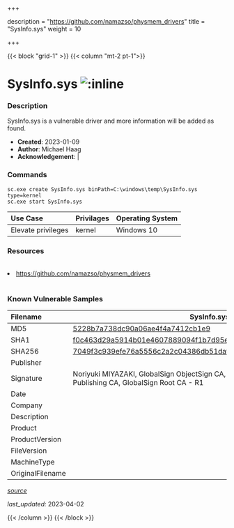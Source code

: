 +++

description = "https://github.com/namazso/physmem_drivers"
title = "SysInfo.sys"
weight = 10

+++


{{< block "grid-1" >}}
{{< column "mt-2 pt-1">}}


# SysInfo.sys ![:inline](/images/twitter_verified.png) 


### Description

SysInfo.sys is a vulnerable driver and more information will be added as found.

- **Created**: 2023-01-09
- **Author**: Michael Haag
- **Acknowledgement**:  | [](https://twitter.com/)

### Commands

```
sc.exe create SysInfo.sys binPath=C:\windows\temp\SysInfo.sys type=kernel
sc.exe start SysInfo.sys
```

| Use Case | Privilages | Operating System | 
|:---- | ---- | ---- |
| Elevate privileges | kernel | Windows 10 |

### Resources
<br>
<li><a href=" https://github.com/namazso/physmem_drivers"> https://github.com/namazso/physmem_drivers</a></li>
<br>

### Known Vulnerable Samples

| Filename | SysInfo.sys |
|:---- | ---- | 
| MD5 | <a href="https://www.virustotal.com/gui/file/5228b7a738dc90a06ae4f4a7412cb1e9">5228b7a738dc90a06ae4f4a7412cb1e9</a> |
| SHA1 | <a href="https://www.virustotal.com/gui/file/f0c463d29a5914b01e4607889094f1b7d95e7aaf">f0c463d29a5914b01e4607889094f1b7d95e7aaf</a> |
| SHA256 | <a href="https://www.virustotal.com/gui/file/7049f3c939efe76a5556c2a2c04386db51daf61d56b679f4868bb0983c996ebb">7049f3c939efe76a5556c2a2c04386db51daf61d56b679f4868bb0983c996ebb</a> |
| Publisher |  |
| Signature | Noriyuki MIYAZAKI, GlobalSign ObjectSign CA, GlobalSign Primary Object Publishing CA, GlobalSign Root CA - R1   |
| Date |  |
| Company |  |
| Description |  |
| Product |  |
| ProductVersion |  |
| FileVersion |  |
| MachineType |  |
| OriginalFilename |  |



[*source*](https://github.com/magicsword-io/LOLDrivers/tree/main/yaml/sysinfo.sys.yml)

*last_updated:* 2023-04-02








{{< /column >}}
{{< /block >}}
